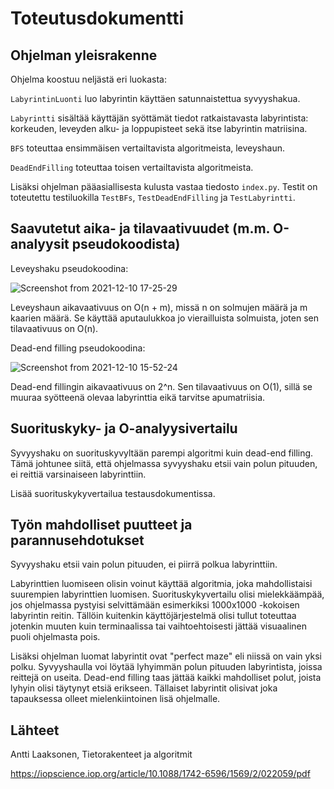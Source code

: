 # Toteutusdokumentti

## Ohjelman yleisrakenne

Ohjelma koostuu neljästä eri luokasta:

`LabyrintinLuonti` luo labyrintin käyttäen satunnaistettua syvyyshakua.

`Labyrintti` sisältää käyttäjän syöttämät tiedot ratkaistavasta labyrintista: korkeuden, leveyden alku- ja loppupisteet sekä itse labyrintin matriisina.

`BFS` toteuttaa ensimmäisen vertailtavista algoritmeista, leveyshaun.

`DeadEndFilling` toteuttaa toisen vertailtavista algoritmeista.

Lisäksi ohjelman pääasiallisesta kulusta vastaa tiedosto `index.py`. Testit on toteutettu testiluokilla `TestBFs`, `TestDeadEndFilling` ja `TestLabyrintti`.

## Saavutetut aika- ja tilavaativuudet (m.m. O-analyysit pseudokoodista)

Leveyshaku pseudokoodina:

![Screenshot from 2021-12-10 17-25-29](https://user-images.githubusercontent.com/75749790/145598491-0041924f-92bd-4944-8fcd-c916e023d83f.png)

Leveyshaun aikavaativuus on O(n + m), missä n on solmujen määrä ja m kaarien määrä. Se käyttää aputaulukkoa jo vierailluista solmuista, joten sen tilavaativuus on O(n).

Dead-end filling pseudokoodina:

![Screenshot from 2021-12-10 15-52-24](https://user-images.githubusercontent.com/75749790/145598336-322444e7-ec1e-4bdc-9570-60041de1a7e7.png)

Dead-end fillingin aikavaativuus on 2^n. Sen tilavaativuus on O(1), sillä se muuraa syötteenä olevaa labyrinttia eikä tarvitse apumatriisia.

## Suorituskyky- ja O-analyysivertailu

Syvyyshaku on suorituskyvyltään parempi algoritmi kuin dead-end filling. Tämä johtunee siitä, että ohjelmassa syvyyshaku etsii vain polun pituuden, ei reittiä varsinaiseen labyrinttiin.

Lisää suorituskykyvertailua testausdokumentissa.

## Työn mahdolliset puutteet ja parannusehdotukset

Syvyyshaku etsii vain polun pituuden, ei piirrä polkua labyrinttiin. 

Labyrinttien luomiseen olisin voinut käyttää algoritmia, joka mahdollistaisi suurempien labyrinttien luomisen. Suorituskykyvertailu olisi mielekkäämpää, jos ohjelmassa pystyisi selvittämään esimerkiksi 1000x1000 -kokoisen labyrintin reitin. Tällöin kuitenkin käyttöjärjestelmä olisi tullut toteuttaa jotenkin muuten kuin terminaalissa tai vaihtoehtoisesti jättää visuaalinen puoli ohjelmasta pois.

Lisäksi ohjelman luomat labyrintit ovat "perfect maze" eli niissä on vain yksi polku. Syvyyshaulla voi löytää lyhyimmän polun pituuden labyrintista, joissa reittejä on useita. Dead-end filling taas jättää kaikki mahdolliset polut, joista lyhyin olisi täytynyt etsiä erikseen. Tällaiset labyrintit olisivat joka tapauksessa olleet mielenkiintoinen lisä ohjelmalle.

## Lähteet

Antti Laaksonen, Tietorakenteet ja algoritmit

https://iopscience.iop.org/article/10.1088/1742-6596/1569/2/022059/pdf
